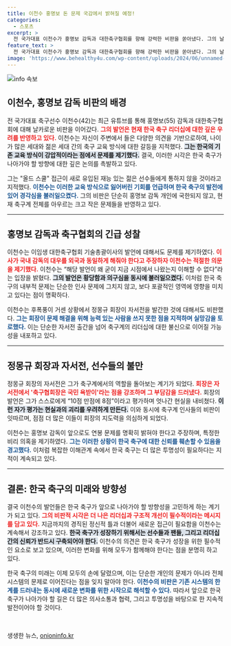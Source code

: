 ```yaml
---
title: 이천수 홍명보 돈 문제 국감에서 밝혀질 예정!
categories:
  - 스포츠
excerpt: >
  전 국가대표 이천수가 홍명보 감독과 대한축구협회를 향해 강력한 비판을 쏟아냈다. 그의 날카로운 발언은 한국 축구의 리더십과 감독 선임에 대한 의문을 불러일으키며, 공개된 특혜 의혹이 금액의 비밀까지 이어질지 주목된다!
feature_text: >
  전 국가대표 이천수가 홍명보 감독과 대한축구협회를 향해 강력한 비판을 쏟아냈다. 그의 날카로운 발언은 한국 축구의 리더십과 감독 선임에 대한 의문을 불러일으키며, 공개된 특혜 의혹이 금액의 비밀까지 이어질지 주목된다!
image: 'https://www.behealthy4u.com/wp-content/uploads/2024/06/unnamed-file.png'
---
```


<p><img src="https://www.behealthy4u.com/wp-content/uploads/2024/06/unnamed-file.png" alt="info 속보" /></p>

<h2 data-ke-size="size26">이천수, 홍명보 감독 비판의 배경</h2>

<p data-ke-size="size16">전 국가대표 축구선수 이천수(42)는 최근 유튜브를 통해 홍명보(55) 감독과 대한축구협회에 대해 날카로운 비판을 이어갔다. <b><span style="color: #ee2323;">그의 발언은 현재 한국 축구 리더십에 대한 깊은 우려를 반영하고 있다.</span></b> 이천수는 자신이 주변에서 들은 다양한 의견을 기반으로하여, 나이가 많은 세대와 젊은 세대 간의 축구 교육 방식에 대한 갈등을 지적했다. <b><span style="background-color: #21538527;">그는 한국의 기존 교육 방식이 강압적이라는 점에서 문제를 제기했다.</span></b> 결국, 이러한 시각은 한국 축구가 나아가야 할 방향에 대한 깊은 논의를 촉발하고 있다.</p>

<p data-ke-size="size16">그는 "올드 스쿨" 접근이 새로 유입된 재능 있는 젊은 선수들에게 통하지 않을 것이라고 지적했다. <b><span style="color: #1a5490;">이천수는 이러한 교육 방식으로 잃어버린 기회를 언급하며 한국 축구의 발전에 있어 경각심을 불러일으켰다.</span></b> 그의 비판은 단순히 홍명보 감독 개인에 국한되지 않고, 현재 축구계 전체를 아우르는 크고 작은 문제들을 반영하고 있다.</p>

<hr>

<h2 data-ke-size="size26">홍명보 감독과 축구협회의 긴급 성찰</h2>

<p data-ke-size="size16">이천수는 이임생 대한축구협회 기술총괄이사의 발언에 대해서도 문제를 제기하였다. <b><span style="color: #ee2323;">이사가 국내 감독의 대우를 외국과 동일하게 해줘야 한다고 주장하자 이천수는 적절한 의문을 제기했다.</span></b> 이천수는 “해당 발언이 왜 굳이 지금 시점에서 나왔는지 이해할 수 없다”라는 입장을 밝혔다. <b><span style="background-color: #21538527;">그의 발언은 황당함과 의구심을 동시에 불러일으켰다.</span></b> 이처럼 한국 축구의 내부적 문제는 단순한 인사 문제에 그치지 않고, 보다 포괄적인 영역에 영향을 미치고 있다는 점이 명확하다.</p>

<p data-ke-size="size16">이천수는 후폭풍이 거센 상황에서 정몽규 회장이 자서전을 발간한 것에 대해서도 비판했다. <b><span style="color: #1a5490;">그는 회장이 문제 해결을 위해 능력 있는 사람을 쓰지 못한 점을 지적하며 실망감을 토로했다.</span></b> 이는 단순한 자서전 출간을 넘어 축구계의 리더십에 대한 불신으로 이어질 가능성을 내포하고 있다.</p>

<hr>

<h2 data-ke-size="size26">정몽규 회장과 자서전, 선수들의 불만</h2>

<p data-ke-size="size16">정몽규 회장의 자서전은 그가 축구계에서의 역할을 돌아보는 계기가 되었다. <b><span style="color: #ee2323;">회장은 자서전에서 '축구협회장은 국민 욕받이'라는 점을 강조하며 그 부담감을 드러냈다.</span></b> 회장의 발언은 그가 스스로에게 “10점 만점에 8점”이라고 평가하며 엇나간 현실을 내비쳤다. <b><span style="background-color: #21538527;">이런 자가 평가는 현실과의 괴리를 우려하게 만든다.</span></b> 이와 동시에 축구계 인사들의 비판이 잇따르며, 점점 더 많은 이들이 회장의 지도력을 의심하게 되었다.</p>

<p data-ke-size="size16">이천수는 홍명보 감독이 앞으로도 연봉 문제를 명확히 밝혀야 한다고 주장하며, 특정한 비리 의혹을 제기하였다. <b><span style="color: #1a5490;">그는 이러한 상황이 한국 축구에 대한 신뢰를 훼손할 수 있음을 경고했다.</span></b> 이처럼 복잡한 이해관계 속에서 한국 축구는 더 많은 투명성이 필요하다는 지적이 계속되고 있다.</p>

<hr>

<h2 data-ke-size="size26">결론: 한국 축구의 미래와 방향성</h2>

<p data-ke-size="size16">결국 이천수의 발언들은 한국 축구가 앞으로 나아가야 할 방향성을 고민하게 하는 계기가 되고 있다. <b><span style="color: #ee2323;">그의 비판적 시각은 더 나은 리더십과 구조적 개선이 필수적이라는 메시지를 담고 있다.</span></b> 지금까지의 경직된 정신적 틀과 더불어 새로운 접근이 필요함을 이천수는 계속해서 강조하고 있다. <b><span style="background-color: #21538527;">한국 축구가 성장하기 위해서는 선수들과 팬들, 그리고 리더십 간의 신뢰가 반드시 구축되어야 한다.</span></b> 이천수의 의견은 한국 축구가 성장을 위한 필수적인 요소로 보고 있으며, 이러한 변화를 위해 모두가 함께해야 한다는 점을 분명히 하고 있다.</p>

<p data-ke-size="size16">한국 축구의 미래는 이제 모두의 손에 달렸으며, 이는 단순한 개인의 문제가 아니라 전체 시스템의 문제로 이어진다는 점을 잊지 말아야 한다. <b><span style="color: #1a5490;">이천수의 비판은 기존 시스템의 한계를 드러내는 동시에 새로운 변화를 위한 시작으로 해석할 수 있다.</span></b> 따라서 앞으로 한국 축구가 나아가야 할 길은 더 많은 의사소통과 협력, 그리고 투명성을 바탕으로 한 지속적 발전이어야 할 것이다.</p>

<p data-ke-size="size16">&nbsp;</p>
생생한 뉴스, <a href="https://onioninfo.kr" rel="dofollow">onioninfo.kr</a>


